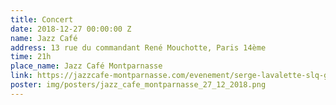 ```yaml
---
title: Concert
date: 2018-12-27 00:00:00 Z
name: Jazz Café
address: 13 rue du commandant René Mouchotte, Paris 14ème
time: 21h
place_name: Jazz Café Montparnasse
link: https://jazzcafe-montparnasse.com/evenement/serge-lavalette-slq-groove-band?instance_id=485
poster: img/posters/jazz_cafe_montparnasse_27_12_2018.png
---
```


